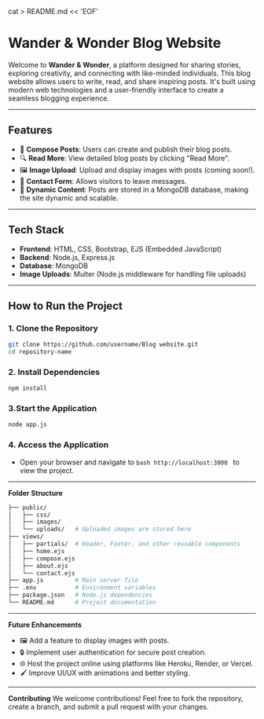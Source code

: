 cat > README.md << 'EOF'
# **Wander & Wonder Blog Website**

Welcome to **Wander & Wonder**, a platform designed for sharing stories, exploring creativity, and connecting with like-minded individuals. This blog website allows users to write, read, and share inspiring posts. It's built using modern web technologies and a user-friendly interface to create a seamless blogging experience.

---

## **Features**

- 📜 **Compose Posts**: Users can create and publish their blog posts.
- 🔍 **Read More**: View detailed blog posts by clicking "Read More".
- 🖼️ **Image Upload**: Upload and display images with posts (coming soon!).
- 📧 **Contact Form**: Allows visitors to leave messages.
- 📖 **Dynamic Content**: Posts are stored in a MongoDB database, making the site dynamic and scalable.

---

## **Tech Stack**

- **Frontend**: HTML, CSS, Bootstrap, EJS (Embedded JavaScript)
- **Backend**: Node.js, Express.js
- **Database**: MongoDB
- **Image Uploads**: Multer (Node.js middleware for handling file uploads)

---

## **How to Run the Project**

### **1. Clone the Repository**
```bash
git clone https://github.com/username/Blog website.git
cd repository-name
```
### **2. Install Dependencies**
```bash
npm install
```
### **3.Start the Application**
```bash
node app.js
```
### **4. Access the Application**
- Open your browser and navigate to ```bash http://localhost:3000 ``` to view the project.

---

**Folder Structure**
```bash
├── public/
│   ├── css/
│   ├── images/
│   └── uploads/   # Uploaded images are stored here
├── views/
│   ├── partials/  # Header, Footer, and other reusable components
│   ├── home.ejs
│   ├── compose.ejs
│   ├── about.ejs
│   └── contact.ejs
├── app.js         # Main server file
├── .env           # Environment variables
├── package.json   # Node.js dependencies
└── README.md      # Project documentation
```

---

**Future Enhancements**
- 🖼️ Add a feature to display images with posts.
- 🔒 Implement user authentication for secure post creation.
- 🌐 Host the project online using platforms like Heroku, Render, or Vercel.
- 🖌️ Improve UI/UX with animations and better styling.

---

**Contributing**
We welcome contributions! Feel free to fork the repository, create a branch, and submit a pull request with your changes.
